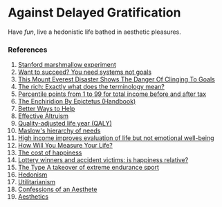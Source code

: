 # Against Delayed Gratification

Have _fun_, live a hedonistic life bathed in aesthetic pleasures.

### References

1. <a id="ref1"></a> [Stanford marshmallow experiment](https://en.wikipedia.org/wiki/Stanford_marshmallow_experiment)
2. <a id="ref2"></a> [Want to succeed? You need systems not goals](http://www.theguardian.com/lifeandstyle/2014/nov/07/systems-better-than--goals-oliver-burkeman)
3. <a id="ref3"></a> [This Mount Everest Disaster Shows The Danger Of Clinging To Goals](http://www.businessinsider.com.au/when-not-to-chase-goals-2014-2)
4. <a id="ref4"></a> [The rich: Exactly what does the terminology mean?](http://www.bbc.co.uk/news/magazine-15822595)
5. <a id="ref5"></a> [Percentile points from 1 to 99 for total income before and after tax](https://www.gov.uk/government/statistics/percentile-points-from-1-to-99-for-total-income-before-and-after-tax)
6. <a id="ref6"></a> [The Enchiridion By Epictetus (Handbook)](http://classics.mit.edu/Epictetus/epicench.html)
7. <a id="ref7"></a> [Better Ways to Help](http://www.the-tls.co.uk/tls/public/article1634311.ece)
8. <a id="ref8"></a> [Effective Altruism](https://en.wikipedia.org/wiki/Effective_altruism)
9. <a id="ref9"></a> [Quality-adjusted life year (QALY)](https://en.wikipedia.org/wiki/Quality-adjusted_life_year)
10. <a id="ref10"></a> [Maslow's hierarchy of needs](https://en.wikipedia.org/wiki/Maslow's_hierarchy_of_needs)
11. <a id="ref11"></a> [High income improves evaluation of life but not emotional well-being](http://www.pnas.org/content/107/38/16489.abstract)
12. <a id="ref12"></a> [How Will You Measure Your Life?](https://hbr.org/2010/07/how-will-you-measure-your-life/ar/1)
23. <a id="ref23"></a> [The cost of happiness](https://newhumanist.org.uk/articles/4934/the-cost-of-happiness)
13. <a id="ref13"></a> [Lottery winners and accident victims: is happiness relative?](http://www.ncbi.nlm.nih.gov/pubmed/690806)
14. <a id="ref14"></a> [The Type A takeover of extreme endurance sport](http://www.ft.com/cms/s/0/6301cd66-afbc-11e5-b955-1a1d298b6250.html#axzz3weBJmYsp)
15. <a id="ref15"></a> [Hedonism](https://en.wikipedia.org/wiki/Hedonism)
16. <a id="ref16"></a> [Utilitarianism](https://en.wikipedia.org/wiki/Utilitarianism)
17. <a id="ref17"></a> [Confessions of an Aesthete](https://www.commentarymagazine.com/articles/confessions-of-an-aesthete/)
18. <a id="ref18"></a> [Aesthetics](https://en.wikipedia.org/wiki/Aesthetics)
